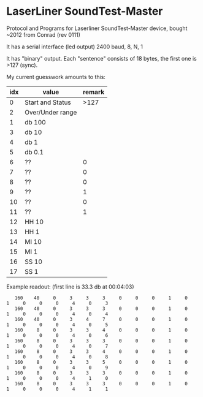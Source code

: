 # LaserLiner SoundTest-Master

Protocol and Programs for Laserliner SoundTest-Master device, bought ~2012 from Conrad (rev 0111)

It has a serial interface (led output) 2400 baud, 8, N, 1

It has "binary" output. Each "sentence" consists of 18 bytes, the first one is >127 (sync).

My current guesswork amounts to this:

| idx | value      | remark |
|-----|------------|--------|
| 0   | Start and Status | >127
| 2   | Over/Under range
| 1   | db 100     
| 3   | db 10
| 4   | db 1
| 5   | db 0.1
| 6   | ??         | 0
| 7   | ??         | 0
| 8   | ??         | 0
| 9   | ??         | 1
|10   | ??         | 0
|11   | ??         | 1
|12   | HH 10
|13   | HH 1
|14   | MI 10
|15   | MI 1
|16   | SS 10 
|17   | SS 1


Example readout: (first line is 33.3 db at 00:04:03)
```
   160    40     0     3     3     3     0     0     0     1     0     1     0     0     0     4     0     3
   160    40     0     3     3     3     0     0     0     1     0     1     0     0     0     4     0     4
   160    40     0     3     4     7     0     0     0     1     0     1     0     0     0     4     0     5
   160     8     0     3     3     4     0     0     0     1     0     1     0     0     0     4     0     6
   160     8     0     3     3     3     0     0     0     1     0     1     0     0     0     4     0     7
   160     8     0     3     3     4     0     0     0     1     0     1     0     0     0     4     0     8
   160     8     0     3     3     5     0     0     0     1     0     1     0     0     0     4     0     9
   160     8     0     3     3     3     0     0     0     1     0     1     0     0     0     4     1     0
   160     8     0     3     3     3     0     0     0     1     0     1     0     0     0     4     1     1


```